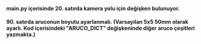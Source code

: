 #### main.py içerisinde 20. satırda kamera yolu için değişken bulunuyor.
#### 90. satırda aruconun boyutu ayarlanmalı. (Varsayılan 5x5 50mm olarak ayarlı. Kod içerisindeki "ARUCO_DICT" değişkeninde diğer aruco çeşitleri yazmakta.)
